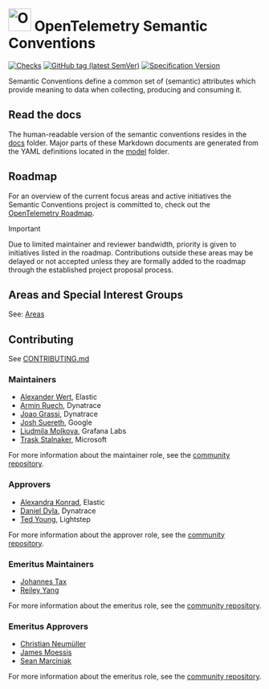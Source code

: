 # <img src="https://opentelemetry.io/img/logos/opentelemetry-logo-nav.png" alt="OpenTelemetry Icon" width="45" height=""> OpenTelemetry Semantic Conventions

[![Checks](https://github.com/open-telemetry/semantic-conventions/workflows/Checks/badge.svg)](https://github.com/open-telemetry/semantic-conventions/actions?query=workflow%3A%22Checks%22+branch%3Amain)
[![GitHub tag (latest SemVer)](https://img.shields.io/github/tag/open-telemetry/semantic-conventions.svg?logo=opentelemetry&&color=f5a800&label=Latest%20release)](https://github.com/open-telemetry/semantic-conventions/releases/latest)
[![Specification Version](https://img.shields.io/badge/OTel_specification_version-v1.48.0-blue?logo=opentelemetry&color=f5a800)](https://github.com/open-telemetry/opentelemetry-specification/releases/tag/v1.48.0)

Semantic Conventions define a common set of (semantic) attributes which
provide meaning to data when collecting, producing and consuming it.

## Read the docs

The human-readable version of the semantic conventions resides in the [docs](docs/README.md) folder.
Major parts of these Markdown documents are generated from the YAML definitions located in the [model](model/README.md) folder.

## Roadmap

For an overview of the current focus areas and active initiatives
the Semantic Conventions project is committed to, check out the
[OpenTelemetry Roadmap](https://github.com/orgs/open-telemetry/projects/158/views/1?filterQuery=sig%3A%22Semantic+Conventions%3A+*%22).

> [!IMPORTANT]
> Due to limited maintainer and reviewer bandwidth, priority is given to initiatives
> listed in the roadmap. Contributions outside these areas may be delayed or
> not accepted unless they are formally added to the roadmap through the
> established project proposal process.

## Areas and Special Interest Groups

See: [Areas](AREAS.md)

## Contributing

See [CONTRIBUTING.md](CONTRIBUTING.md)

### Maintainers

- [Alexander Wert](https://github.com/AlexanderWert), Elastic
- [Armin Ruech](https://github.com/arminru), Dynatrace
- [Joao Grassi](https://github.com/joaopgrassi), Dynatrace
- [Josh Suereth](https://github.com/jsuereth), Google
- [Liudmila Molkova](https://github.com/lmolkova), Grafana Labs
- [Trask Stalnaker](https://github.com/trask), Microsoft

For more information about the maintainer role, see the [community repository](https://github.com/open-telemetry/community/blob/main/guides/contributor/membership.md#maintainer).

### Approvers

- [Alexandra Konrad](https://github.com/trisch-me), Elastic
- [Daniel Dyla](https://github.com/dyladan), Dynatrace
- [Ted Young](https://github.com/tedsuo), Lightstep

For more information about the approver role, see the [community repository](https://github.com/open-telemetry/community/blob/main/guides/contributor/membership.md#approver).

### Emeritus Maintainers

- [Johannes Tax](https://github.com/pyohannes)
- [Reiley Yang](https://github.com/reyang)

For more information about the emeritus role, see the [community repository](https://github.com/open-telemetry/community/blob/main/guides/contributor/membership.md#emeritus-maintainerapprovertriager).

### Emeritus Approvers

- [Christian Neumüller](https://github.com/Oberon00)
- [James Moessis](https://github.com/jamesmoessis)
- [Sean Marciniak](https://github.com/MovieStoreGuy)

For more information about the emeritus role, see the [community repository](https://github.com/open-telemetry/community/blob/main/guides/contributor/membership.md#emeritus-maintainerapprovertriager).
